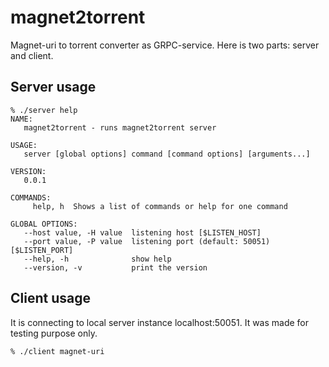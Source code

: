 # magnet2torrent

Magnet-uri to torrent converter as GRPC-service.
Here is two parts: server and client.

## Server usage

```
% ./server help
NAME:
   magnet2torrent - runs magnet2torrent server

USAGE:
   server [global options] command [command options] [arguments...]

VERSION:
   0.0.1

COMMANDS:
     help, h  Shows a list of commands or help for one command

GLOBAL OPTIONS:
   --host value, -H value  listening host [$LISTEN_HOST]
   --port value, -P value  listening port (default: 50051) [$LISTEN_PORT]
   --help, -h              show help
   --version, -v           print the version
```

## Client usage

It is connecting to local server instance localhost:50051.
It was made for testing purpose only.

```
% ./client magnet-uri
```